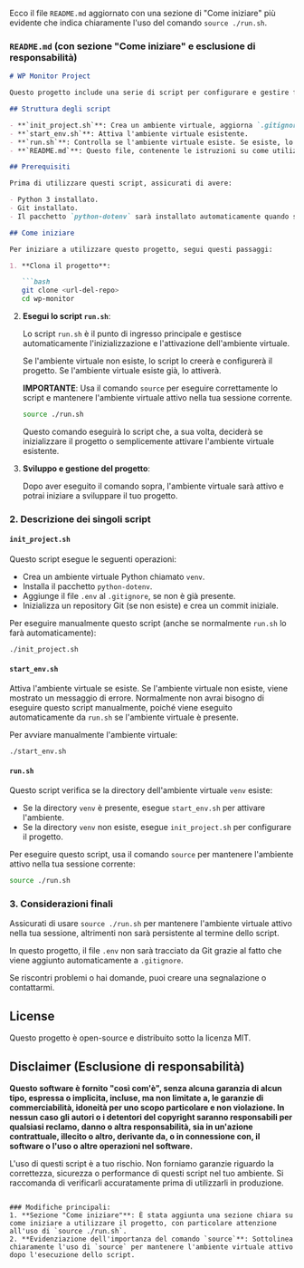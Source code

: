 Ecco il file `README.md` aggiornato con una sezione di "Come iniziare" più evidente che indica chiaramente l'uso del comando `source ./run.sh`.

### `README.md` (con sezione "Come iniziare" e esclusione di responsabilità)

```markdown
# WP Monitor Project

Questo progetto include una serie di script per configurare e gestire facilmente un ambiente virtuale Python e integrare Git nel tuo workflow. Gli script semplificano la gestione del progetto, automatizzando il setup iniziale, l'attivazione dell'ambiente virtuale e l'integrazione con Git.

## Struttura degli script

- **`init_project.sh`**: Crea un ambiente virtuale, aggiorna `.gitignore` aggiungendo il file `.env`, installa le dipendenze iniziali e inizializza un repository Git se non esiste.
- **`start_env.sh`**: Attiva l'ambiente virtuale esistente.
- **`run.sh`**: Controlla se l'ambiente virtuale esiste. Se esiste, lo avvia, altrimenti esegue lo script di inizializzazione.
- **`README.md`**: Questo file, contenente le istruzioni su come utilizzare gli script.

## Prerequisiti

Prima di utilizzare questi script, assicurati di avere:

- Python 3 installato.
- Git installato.
- Il pacchetto `python-dotenv` sarà installato automaticamente quando si esegue lo script `init_project.sh`.

## Come iniziare

Per iniziare a utilizzare questo progetto, segui questi passaggi:

1. **Clona il progetto**:

   ```bash
   git clone <url-del-repo>
   cd wp-monitor
   ```

2. **Esegui lo script `run.sh`**:

   Lo script `run.sh` è il punto di ingresso principale e gestisce automaticamente l'inizializzazione e l'attivazione dell'ambiente virtuale.

   Se l'ambiente virtuale non esiste, lo script lo creerà e configurerà il progetto. Se l'ambiente virtuale esiste già, lo attiverà.

   **IMPORTANTE**: Usa il comando `source` per eseguire correttamente lo script e mantenere l'ambiente virtuale attivo nella tua sessione corrente.

   ```bash
   source ./run.sh
   ```

   Questo comando eseguirà lo script che, a sua volta, deciderà se inizializzare il progetto o semplicemente attivare l'ambiente virtuale esistente.

3. **Sviluppo e gestione del progetto**:

   Dopo aver eseguito il comando sopra, l'ambiente virtuale sarà attivo e potrai iniziare a sviluppare il tuo progetto.

### 2. Descrizione dei singoli script

#### `init_project.sh`

Questo script esegue le seguenti operazioni:
- Crea un ambiente virtuale Python chiamato `venv`.
- Installa il pacchetto `python-dotenv`.
- Aggiunge il file `.env` al `.gitignore`, se non è già presente.
- Inizializza un repository Git (se non esiste) e crea un commit iniziale.

Per eseguire manualmente questo script (anche se normalmente `run.sh` lo farà automaticamente):

```bash
./init_project.sh
```

#### `start_env.sh`

Attiva l'ambiente virtuale se esiste. Se l'ambiente virtuale non esiste, viene mostrato un messaggio di errore. Normalmente non avrai bisogno di eseguire questo script manualmente, poiché viene eseguito automaticamente da `run.sh` se l'ambiente virtuale è presente.

Per avviare manualmente l'ambiente virtuale:

```bash
./start_env.sh
```

#### `run.sh`

Questo script verifica se la directory dell'ambiente virtuale `venv` esiste:
- Se la directory `venv` è presente, esegue `start_env.sh` per attivare l'ambiente.
- Se la directory `venv` non esiste, esegue `init_project.sh` per configurare il progetto.

Per eseguire questo script, usa il comando `source` per mantenere l'ambiente attivo nella tua sessione corrente:

```bash
source ./run.sh
```

### 3. Considerazioni finali

Assicurati di usare `source ./run.sh` per mantenere l'ambiente virtuale attivo nella tua sessione, altrimenti non sarà persistente al termine dello script. 

In questo progetto, il file `.env` non sarà tracciato da Git grazie al fatto che viene aggiunto automaticamente a `.gitignore`.

Se riscontri problemi o hai domande, puoi creare una segnalazione o contattarmi.

## License

Questo progetto è open-source e distribuito sotto la licenza MIT.

## Disclaimer (Esclusione di responsabilità)

**Questo software è fornito "così com'è", senza alcuna garanzia di alcun tipo, espressa o implicita, incluse, ma non limitate a, le garanzie di commerciabilità, idoneità per uno scopo particolare e non violazione. In nessun caso gli autori o i detentori del copyright saranno responsabili per qualsiasi reclamo, danno o altra responsabilità, sia in un'azione contrattuale, illecito o altro, derivante da, o in connessione con, il software o l'uso o altre operazioni nel software.**

L'uso di questi script è a tuo rischio. Non forniamo garanzie riguardo la correttezza, sicurezza o performance di questi script nel tuo ambiente. Si raccomanda di verificarli accuratamente prima di utilizzarli in produzione.
```

### Modifiche principali:
1. **Sezione "Come iniziare"**: È stata aggiunta una sezione chiara su come iniziare a utilizzare il progetto, con particolare attenzione all'uso di `source ./run.sh`.
2. **Evidenziazione dell'importanza del comando `source`**: Sottolinea chiaramente l'uso di `source` per mantenere l'ambiente virtuale attivo dopo l'esecuzione dello script.
